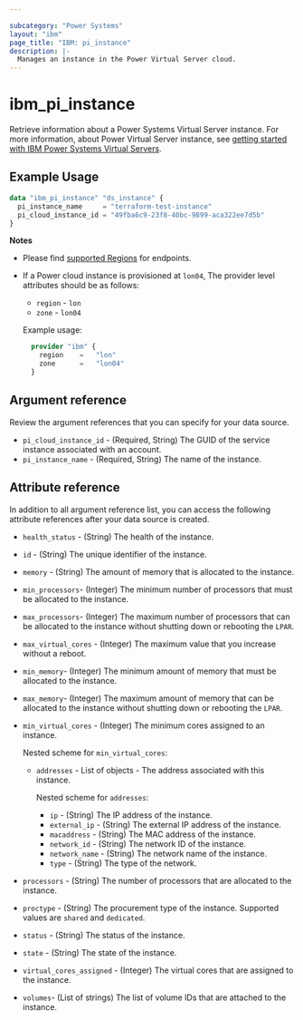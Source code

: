 ```yaml
---

subcategory: "Power Systems"
layout: "ibm"
page_title: "IBM: pi_instance"
description: |-
  Manages an instance in the Power Virtual Server cloud.
---
```


# ibm_pi_instance
Retrieve information about a Power Systems Virtual Server instance. For more information, about Power Virtual Server instance, see [getting started with IBM Power Systems Virtual Servers](https://cloud.ibm.com/docs/power-iaas?topic=power-iaas-getting-started).

## Example Usage

```terraform
data "ibm_pi_instance" "ds_instance" {
  pi_instance_name     = "terraform-test-instance"
  pi_cloud_instance_id = "49fba6c9-23f8-40bc-9899-aca322ee7d5b"
}
```

**Notes**
* Please find [supported Regions](https://cloud.ibm.com/apidocs/power-cloud#endpoint) for endpoints.
* If a Power cloud instance is provisioned at `lon04`, The provider level attributes should be as follows:
  * `region` - `lon`
  * `zone` - `lon04`
  
  Example usage:
  
  ```terraform
    provider "ibm" {
      region    =   "lon"
      zone      =   "lon04"
    }
  ```
  

## Argument reference
Review the argument references that you can specify for your data source. 

- `pi_cloud_instance_id` - (Required, String) The GUID of the service instance associated with an account.
- `pi_instance_name` - (Required, String) The name of the instance.

## Attribute reference
In addition to all argument reference list, you can access the following attribute references after your data source is created. 

- `health_status` - (String) The health of the instance.
- `id` - (String) The unique identifier of the instance.
- `memory` - (String) The amount of memory that is allocated to the instance.
- `min_processors`- (Integer) The minimum number of processors that must be allocated to the instance. 
- `max_processors`- (Integer) The maximum number of processors that can be allocated to the instance without shutting down or rebooting the `LPAR`.
- `max_virtual_cores` - (Integer) The maximum value that you increase without a reboot.
- `min_memory`- (Integer) The minimum amount of memory that must be allocated to the instance.
- `max_memory`- (Integer) The maximum amount of memory that can be allocated to the instance without shutting down or rebooting the `LPAR`.
- `min_virtual_cores` - (Integer) The minimum cores assigned to an instance.

  Nested scheme for `min_virtual_cores`:
  - `addresses` - List of objects - The address associated with this instance.

    Nested scheme for `addresses`:
    - `ip` - (String) The IP address of the instance.
    - `external_ip` - (String) The external IP address of the instance.
    - `macaddress` - (String) The MAC address of the instance.
    - `network_id` - (String) The network ID of the instance.
    - `network_name` - (String) The network name of the instance.
    - `type` - (String) The type of the network.
- `processors` - (String) The number of processors that are allocated to the instance.
- `proctype` - (String) The procurement type of the instance. Supported values are `shared` and `dedicated`.
- `status` - (String) The status of the instance.
- `state` - (String) The state of the instance.
- `virtual_cores_assigned` - (Integer) The virtual cores that are assigned to the instance.
- `volumes`- (List of strings) The list of volume IDs that are attached to the instance.
